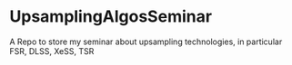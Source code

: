 # UpsamplingAlgosSeminar
A Repo to store my seminar about upsampling technologies, in particular FSR, DLSS, XeSS, TSR
